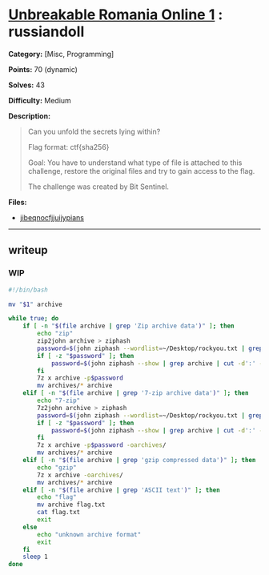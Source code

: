 # [Unbreakable Romania Online 1](https://unr1.cyberedu.ro/) : russiandoll

**Category:** [Misc, Programming]

**Points:** 70 (dynamic)

**Solves:** 43

**Difficulty:** Medium

**Description:**

>Can you unfold the secrets lying within?
>
>Flag format: ctf{sha256}
>
>Goal: You have to understand what type of file is attached to this challenge, restore the original files and try to gain access to the flag.
>
>The challenge was created by Bit Sentinel.

**Files:**

- [jibeqnocfjjuijypians](https://api.cyberedu.ro/v1/contest/unr1/challenge/81469120-0c6e-11eb-b745-edda158222f6/download/106)
---

## writeup

### WIP

```bash
#!/bin/bash

mv "$1" archive

while true; do
    if [ -n "$(file archive | grep 'Zip archive data')" ]; then
        echo "zip"
        zip2john archive > ziphash
        password=$(john ziphash --wordlist=~/Desktop/rockyou.txt | grep archive | cut -d' ' -f1)
        if [ -z "$password" ]; then
            password=$(john ziphash --show | grep archive | cut -d':' -f2)
        fi
        7z x archive -p$password
        mv archives/* archive
    elif [ -n "$(file archive | grep '7-zip archive data')" ]; then
        echo "7-zip"
        7z2john archive > ziphash
        password=$(john ziphash --wordlist=~/Desktop/rockyou.txt | grep archive | cut -d' ' -f1)
        if [ -z "$password" ]; then
            password=$(john ziphash --show | grep archive | cut -d':' -f2)
        fi
        7z x archive -p$password -oarchives/
        mv archives/* archive
    elif [ -n "$(file archive | grep 'gzip compressed data')" ]; then
        echo "gzip"
        7z x archive -oarchives/
        mv archives/* archive
    elif [ -n "$(file archive | grep 'ASCII text')" ]; then
        echo "flag"
        mv archive flag.txt
        cat flag.txt
        exit
    else
        echo "unknown archive format"
        exit
    fi
    sleep 1
done
```
